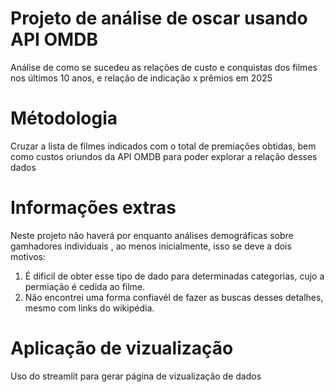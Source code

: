 # Projeto de análise de oscar usando API OMDB

Análise de como se sucedeu as relações de custo e conquistas dos filmes nos últimos 10 anos, e relação de indicação x prêmios em 2025

# Métodologia

Cruzar a lista de filmes indicados com o total de premiações obtidas, bem como custos oriundos da API OMDB para poder explorar a relação desses dados

# Informações extras

Neste projeto não haverá por enquanto análises demográficas sobre gamhadores individuais , ao menos inicialmente, isso se deve a dois motivos:

1. É dificil de obter esse tipo de dado para determinadas categorias, cujo a permiação é cedida ao filme.
2. Não encontrei uma forma confiavél de fazer as buscas desses detalhes, mesmo com links do wikipédia.

# Aplicação de vizualização 

Uso do streamlit para gerar página de vizualização de dados
